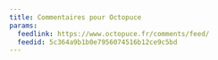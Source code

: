 ```yaml
---
title: Commentaires pour Octopuce
params:
  feedlink: https://www.octopuce.fr/comments/feed/
  feedid: 5c364a9b1b0e7956074516b12ce9c5bd
---
```

